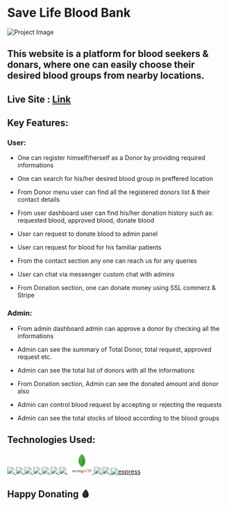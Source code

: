 # Save Life Blood Bank

![Project Image](https://i.ibb.co/C7vNpJ1/3.png)

## This website is a platform for blood seekers & donars, where one can easily choose their desired blood groups from nearby locations.

## Live Site : [Link](https://blood-bank-1d1c3.web.app/)

## Key Features:

### User:

- One can register himself/herself as a Donor by providing required informations

- One can search for his/her desired blood group in preffered location

- From Donor menu user can find all the registered donors list & their contact details

- From user dashboard user can find his/her donation history such as: requested blood, approved blood, donate blood

- User can request to donate blood to admin panel

- User can request for blood for his familiar patients

- From the contact section any one can reach us for any queries

- User can chat via messenger custom chat with admins

- From Donation section, one can donate money using SSL commerz & Stripe

### Admin:

- From admin dashboard admin can approve a donor by checking all the informations

- Admin can see the summary of Total Donor, total request, approved request etc.

- Admin can see the total list of donors with all the informations

- From Donation section, Admin can see the donated amount and donor also

- Admin can control blood request by accepting or rejecting the requests

- Admin can see the total stocks of blood according to the blood groups

## Technologies Used:

<p align="left"> 
    <a href="https://reactjs.org/" target="_blank"> <img src="https://img.icons8.com/color/48/000000/react-native.png"/> </a>
    <a href="https://developer.mozilla.org/en-US/docs/Web/JavaScript" target="_blank"> <img src="https://img.icons8.com/color/48/000000/javascript.png"/> </a> 
    <a href="https://www.w3.org/html/" target="_blank"> <img src="https://img.icons8.com/color/48/000000/html-5.png"/> </a> 
    <a href="https://www.w3schools.com/css/" target="_blank"> <img src="https://img.icons8.com/color/48/000000/css3.png"/> </a> 
    <a href="https://getbootstrap.com" target="_blank"> <img src="https://img.icons8.com/color/48/000000/bootstrap.png"/> </a> 
    <a href="https://mui.com/" target="_blank"> <img src="https://img.icons8.com/color/48/000000/material-ui.png"/> </a> 
    <!--  -->
    <a style="padding-right:8px;" href="https://nodejs.org" target="_blank"> <img src="https://img.icons8.com/color/48/000000/nodejs.png"/> </a> 
    <!--  -->
    <a href="https://www.mongodb.com/" target="_blank"> <img src="https://raw.githubusercontent.com/devicons/devicon/master/icons/mongodb/mongodb-original-wordmark.svg" alt="mongodb" width="48" height="48"/> </a> 
    <a href="https://firebase.google.com/" target="_blank"> <img src="https://img.icons8.com/color/48/000000/firebase.png"/> </a> 
    <!--    -->
    <a href="https://git-scm.com/" target="_blank"> <img src="https://img.icons8.com/color/48/000000/git.png"/> </a> 
    <!--  -->
    <a href="https://expressjs.com" target="_blank"> <img src="https://expressjs.com/images/express-facebook-share.png" alt="express" width="40" height="40"/> </a>
</p>

## Happy Donating 🩸
